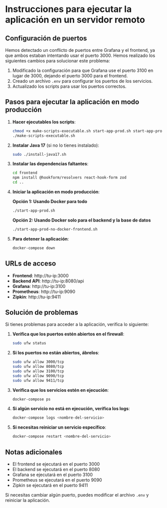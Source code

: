 # Instrucciones para ejecutar la aplicación en un servidor remoto

## Configuración de puertos

Hemos detectado un conflicto de puertos entre Grafana y el frontend, ya que ambos estaban intentando usar el puerto 3000. Hemos realizado los siguientes cambios para solucionar este problema:

1. Modificado la configuración para que Grafana use el puerto 3100 en lugar de 3000, dejando el puerto 3000 para el frontend.
2. Creado un archivo `.env` para configurar los puertos de los servicios.
3. Actualizado los scripts para usar los puertos correctos.

## Pasos para ejecutar la aplicación en modo producción

1. **Hacer ejecutables los scripts**:
   ```bash
   chmod +x make-scripts-executable.sh start-app-prod.sh start-app-prod-no-docker-frontend.sh
   ./make-scripts-executable.sh
   ```

2. **Instalar Java 17** (si no lo tienes instalado):
   ```bash
   sudo ./install-java17.sh
   ```

3. **Instalar las dependencias faltantes**:
   ```bash
   cd frontend
   npm install @hookform/resolvers react-hook-form zod
   cd ..
   ```

4. **Iniciar la aplicación en modo producción**:

   **Opción 1: Usando Docker para todo**
   ```bash
   ./start-app-prod.sh
   ```

   **Opción 2: Usando Docker solo para el backend y la base de datos**
   ```bash
   ./start-app-prod-no-docker-frontend.sh
   ```

5. **Para detener la aplicación**:
   ```bash
   docker-compose down
   ```

## URLs de acceso

- **Frontend**: http://tu-ip:3000
- **Backend API**: http://tu-ip:8080/api
- **Grafana**: http://tu-ip:3100
- **Prometheus**: http://tu-ip:9090
- **Zipkin**: http://tu-ip:9411

## Solución de problemas

Si tienes problemas para acceder a la aplicación, verifica lo siguiente:

1. **Verifica que los puertos estén abiertos en el firewall**:
   ```bash
   sudo ufw status
   ```

2. **Si los puertos no están abiertos, ábrelos**:
   ```bash
   sudo ufw allow 3000/tcp
   sudo ufw allow 8080/tcp
   sudo ufw allow 3100/tcp
   sudo ufw allow 9090/tcp
   sudo ufw allow 9411/tcp
   ```

3. **Verifica que los servicios estén en ejecución**:
   ```bash
   docker-compose ps
   ```

4. **Si algún servicio no está en ejecución, verifica los logs**:
   ```bash
   docker-compose logs <nombre-del-servicio>
   ```

5. **Si necesitas reiniciar un servicio específico**:
   ```bash
   docker-compose restart <nombre-del-servicio>
   ```

## Notas adicionales

- El frontend se ejecutará en el puerto 3000
- El backend se ejecutará en el puerto 8080
- Grafana se ejecutará en el puerto 3100
- Prometheus se ejecutará en el puerto 9090
- Zipkin se ejecutará en el puerto 9411

Si necesitas cambiar algún puerto, puedes modificar el archivo `.env` y reiniciar la aplicación.
